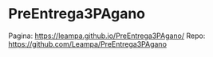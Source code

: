 ﻿# PreEntrega3PAgano
Pagina: https://leampa.github.io/PreEntrega3PAgano/
Repo: https://github.com/Leampa/PreEntrega3PAgano
